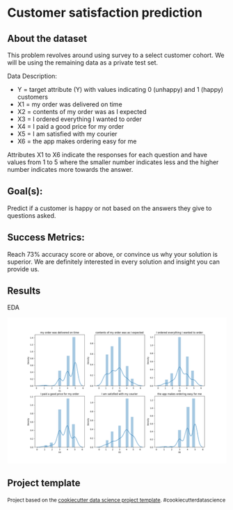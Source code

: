 Customer satisfaction prediction
==============================

About the dataset
----------------

This problem revolves around using survey to a select customer cohort.  We will be using the remaining data as a private test set.

Data Description:

* Y = target attribute (Y) with values indicating 0 (unhappy) and 1 (happy) customers
* X1 = my order was delivered on time
* X2 = contents of my order was as I expected
* X3 = I ordered everything I wanted to order
* X4 = I paid a good price for my order
* X5 = I am satisfied with my courier
* X6 = the app makes ordering easy for me

Attributes X1 to X6 indicate the responses for each question and have values from 1 to 5 where the smaller number indicates less and the higher number indicates more towards the answer.

Goal(s):
---------

Predict if a customer is happy or not based on the answers they give to questions asked.

Success Metrics:
----------------

Reach 73% accuracy score or above, or convince us why your solution is superior. We are definitely interested in every solution and insight you can provide us.

Results
-------

EDA

![](./reports/figures/distribution.png)


Project template
--------

<p><small>Project based on the <a target="_blank" href="https://drivendata.github.io/cookiecutter-data-science/">cookiecutter data science project template</a>. #cookiecutterdatascience</small></p>
